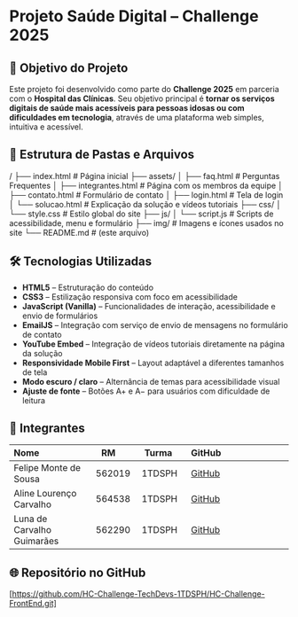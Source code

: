 # Projeto Saúde Digital – Challenge 2025



## 🎯 Objetivo do Projeto



Este projeto foi desenvolvido como parte do **Challenge 2025** em parceria com o **Hospital das Clínicas**. Seu objetivo principal é **tornar os serviços digitais de saúde mais acessíveis para pessoas idosas ou com dificuldades em tecnologia**, através de uma plataforma web simples, intuitiva e acessível.



## 📁 Estrutura de Pastas e Arquivos



/
├── index.html # Página inicial
├── assets/
│ ├── faq.html # Perguntas Frequentes
│ ├── integrantes.html # Página com os membros da equipe
│ ├── contato.html # Formulário de contato
│ ├── login.html # Tela de login
│ └── solucao.html # Explicação da solução e vídeos tutoriais
├── css/
│ └── style.css # Estilo global do site
├── js/
│ └── script.js # Scripts de acessibilidade, menu e formulário
├── img/ # Imagens e ícones usados no site
└── README.md # (este arquivo)




## 🛠️ Tecnologias Utilizadas



- **HTML5** – Estruturação do conteúdo
- **CSS3** – Estilização responsiva com foco em acessibilidade
- **JavaScript (Vanilla)** – Funcionalidades de interação, acessibilidade e envio de formulários
- **EmailJS** – Integração com serviço de envio de mensagens no formulário de contato
- **YouTube Embed** – Integração de vídeos tutoriais diretamente na página da solução
- **Responsividade Mobile First** – Layout adaptável a diferentes tamanhos de tela
- **Modo escuro / claro** – Alternância de temas para acessibilidade visual
- **Ajuste de fonte** – Botões A+ e A− para usuários com dificuldade de leitura



## 👥 Integrantes



| Nome                     | RM      | Turma    | GitHub                          | LinkedIn |
|--------------------------|---------|----------|----------------------------------|----------|
| Felipe Monte de Sousa    | 562019  | 1TDSPH   | [GitHub](https://github.com/Felipe-M-de-Sousa) | [LinkedIn](https://www.linkedin.com/in/felipe-sousa-761633356/) |
| Aline Lourenço Carvalho  | 564538  | 1TDSPH   | [GitHub](https://github.com/LibaLourenco)     | [LinkedIn](https://www.linkedin.com/in/aline-louren%C3%A7o-212904309/) |
| Luna de Carvalho Guimarães | 562290 | 1TDSPH  | [GitHub](https://github.com/lunaguima)        | [LinkedIn](https://www.linkedin.com/in/luna-guimar%C3%A3es-b0ba82309/) |



## 🌐 Repositório no GitHub



[https://github.com/HC-Challenge-TechDevs-1TDSPH/HC-Challenge-FrontEnd.git]
